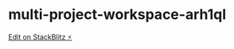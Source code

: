 # multi-project-workspace-arh1ql

[Edit on StackBlitz ⚡️](https://stackblitz.com/edit/multi-project-workspace-arh1ql)